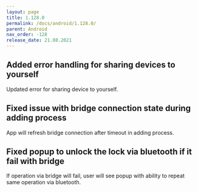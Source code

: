 ```yaml
---
layout: page
title: 1.128.0
permalink: /docs/android/1.128.0/
parent: Android
nav_order: -128
release_date: 21.08.2021
---
```


## Added error handling for sharing devices to yourself
Updated error for sharing device to yourself.

## Fixed issue with bridge connection state during adding process
App will refresh bridge connection after timeout in adding process.

## Fixed popup to unlock the lock via bluetooth if it fail with bridge
If operation via bridge will fail, user will see popup with ability to repeat same operation via bluetooth. 
